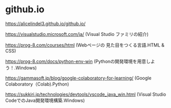 # github.io
https://alicelindel3.github.io/github.io/

https://visualstudio.microsoft.com/ja/
(Visual Studio ファミリの紹介)

https://prog-8.com/courses/html
(Webページの 見た目をつくる言語.HTML & CSS)

https://prog-8.com/docs/python-env-win
(Pythonの開発環境を用意しよう！.Windows)

https://gammasoft.jp/blog/google-colaboratory-for-learning/
(Google Colaboratory（Colab).Python)

https://sukkiri.jp/technologies/devtools/vscode_java_win.html
(Visual Studio CodeでのJava開発環境構築.Windows)
